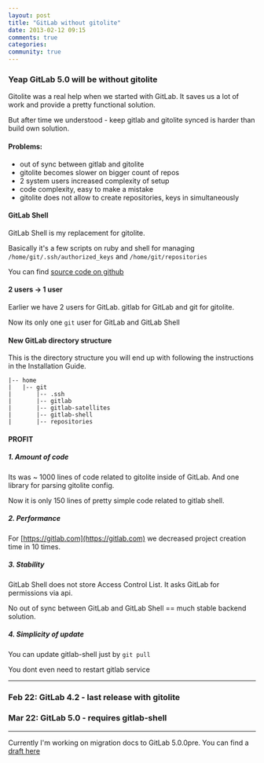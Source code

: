 ```yaml
---
layout: post
title: "GitLab without gitolite"
date: 2013-02-12 09:15
comments: true
categories:
community: true
---
```


### Yeap GitLab 5.0 will be without gitolite

Gitolite was a real help when we started with GitLab. 
It saves us a lot of work and provide a pretty functional solution.

But after time we understood - keep gitlab and gitolite synced is harder than build own solution.

#### Problems: 

* out of sync between gitlab and gitolite
* gitolite becomes slower on bigger count of repos
* 2 system users increased complexity of setup
* code complexity, easy to make a mistake
* gitolite does not allow to create repositories, keys in simultaneously

<!-- more -->



#### GitLab Shell

GitLab Shell is my replacement for gitolite.

Basically it's a few scripts on ruby and shell for managing `/home/git/.ssh/authorized_keys` and `/home/git/repositories`

You can find [source code on github](https://github.com/gitlabhq/gitlab-shell.git)

#### 2 users -> 1 user

Earlier we have 2 users for GitLab. gitlab for GitLab and git for gitolite. 

Now its only one `git` user for GitLab and GitLab Shell


#### New GitLab directory structure

This is the directory structure you will end up with following the instructions in the Installation Guide.

    |-- home
    |   |-- git
    |       |-- .ssh
    |       |-- gitlab
    |       |-- gitlab-satellites
    |       |-- gitlab-shell
    |       |-- repositories



#### PROFIT


##### 1. Amount of code 

Its was ~ 1000 lines of code related to gitolite inside of GitLab. And one library for parsing gitolite config. 

Now it is only 150 lines of pretty simple code related to gitlab shell. 

##### 2. Performance 

For [https://gitlab.com](https://gitlab.com) we decreased project creation time in 10 times. 

##### 3. Stability

GitLab Shell does not store Access Control List. It asks GitLab for permissions via api. 

No out of sync between GitLab and GitLab Shell == much stable backend solution.

##### 4. Simplicity of update

You can update gitlab-shell just by `git pull`

You dont even need to restart gitlab service


- - -

### Feb 22: GitLab 4.2 - last release with gitolite
### Mar 22: GitLab 5.0 - requires gitlab-shell

- - -

Currently I'm working on migration docs to GitLab 5.0.0pre. You can find a [draft here](https://github.com/gitlabhq/gitlabhq/wiki/From-4.2-to-5.0)
